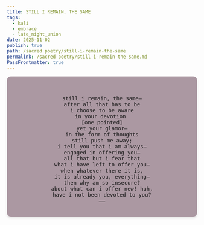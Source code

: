 ```yaml
---
title: STILL I REMAIN, THE SAME
tags:
  - kali
  - embrace
  - late_night_union
date: 2025-11-02
publish: true
path: /sacred poetry/still-i-remain-the-same
permalink: /sacred poetry/still-i-remain-the-same.md
PassFrontmatter: true
---
```

<div style="background-color: rgba(66, 23, 47, 0.44); backdrop-filter: blur(10.5px); -webkit-backdrop-filter: blur(10px); border-radius: 10px;  padding: 20px; box-shadow: 0 4px 6px rgba(0, 0, 0, 0.1);">
<pre style="text-align: center;">  
still i remain, the same—
after all that has to be
i choose to be aware
in your devotion 
[one pointed]
yet your glamor—
in the form of thoughts
still push me away;
i tell you that i am always—
engaged in offering you—
all that but i fear that
what i have left to offer you—
when whatever there it is,
it is already you, everything—
then why am so insecure?
about what can i offer new! huh,
have i not been devoted to you?
——
</pre>
</div>